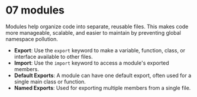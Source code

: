 # 07 modules

Modules help organize code into separate, reusable files. This makes code more manageable, scalable, and easier to maintain by preventing global namespace pollution.

- **Export**: Use the `export` keyword to make a variable, function, class, or interface available to other files.
- **Import**: Use the `import` keyword to access a module's exported members.
- **Default Exports**: A module can have one default export, often used for a single main class or function.
- **Named Exports**: Used for exporting multiple members from a single file.